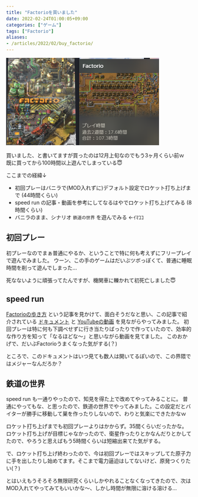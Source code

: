 ```yaml
---
title: "Factorioを買いました"
date: 2022-02-24T01:00:05+09:00
categories: ["ゲーム"]
tags: ["Factorio"]
aliases:
- /articles/2022/02/buy_factorio/
---
```


![既に100時間以上遊んでしまった図](1.png)

<!--more-->

買いました、と書いてますが買ったのは12月上旬なのでもう3ヶ月くらい前ｗ  
既に買ってから100時間以上遊んでしまっている😇

ここまでの経緯↓

- 初回プレーはバニラで(MOD入れずに)デフォルト設定でロケット打ち上げまで (44時間くらい)
- speed run の記事・動画を参考にしてなるはやでロケット打ち上げてみる (8時間くらい)
- バニラのまま、シナリオ `鉄道の世界` を遊んでみる ←ｲﾏｺｺ


## 初回プレー

初プレーなのでまぁ普通にやるか、ということで特に何も考えずにフリープレイで遊んでみました。 ウーン、この手のゲームはだいぶツボっぽくて、普通に睡眠時間を削って遊んでしまった…

死なないように頑張ってたんですが、機関車に轢かれて初死亡しました😇


## speed run

[Factorioの歩き方](https://zenn.dev/thr/articles/674cfb8f4b9370) という記事を見かけて、面白そうだなと思い、この記事で紹介されている [ドキュメント](https://docs.google.com/presentation/d/1XgyTdHzQM1cQrv1YpZJuRGtMv6AE9j4h6Phdn4Fe8-c/edit?usp=sharing) と [YouTubeの動画](https://www.youtube.com/watch?list=TLGGaL4rr9mEPOYyMzAyMjAyMg&v=ExLrmK1c7tA) を見ながらやってみました。  初回プレーは特に何も下調べせずに行き当たりばったりで作っていたので、効率的な作り方を知って「なるほどな～」と思いながら動画を見てました。 このおかげで、だいぶFactorioうまくなった気がする(？)

ところで、このドキュメントはいつ見ても数人は開いてるぽいので、この界隈ではメジャーなんだろか？


## 鉄道の世界

speed run も一通りやったので、知見を得た上で改めてやってみることに。 普通にやってもな、と思ったので、鉄道の世界でやってみました。この設定だとバイターが勝手に移動して巣を作ったりしないので、わりと気楽にできたかなｗ

ロケット打ち上げまでも初回プレーよりはかからず。35間くらいだったかな。ロケット打ち上げが目標じゃなかったので、衛星作ったりとかなんだりとかしてたので、やろうと思えばもう5時間くらいは短縮出来てた気がする。

で、ロケット打ち上げ終わったので、今は初回プレーではスキップしてた原子力に手を出したりし始めてます。そこまで電力逼迫はしてないけど、原発つくりたい(？)

とはいえもうそろそろ無限研究くらいしかやれることなくなってきたので、次はMOD入れてやってみてもいいかな～、しかし時間が無限に溶ける溶ける…